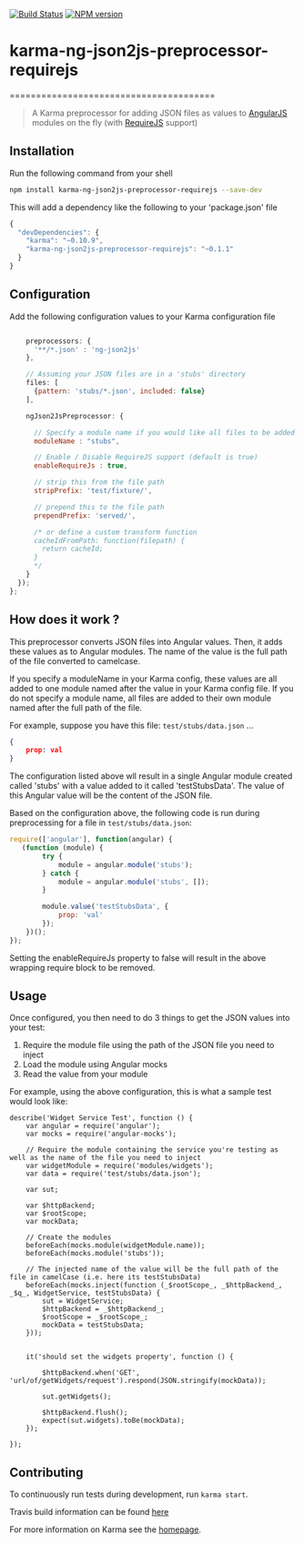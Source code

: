 [![Build Status](https://travis-ci.org/smaye81/karma-ng-json2js-preprocessor-requirejs.svg?branch=master)](https://travis-ci.org/smaye81/karma-ng-json2js-preprocessor-requirejs)
[![NPM version](https://badge.fury.io/js/karma-ng-json2js-preprocessor-requirejs.svg)](http://badge.fury.io/js/karma-ng-json2js-preprocessor-requirejs)

# karma-ng-json2js-preprocessor-requirejs
=======================================
> A Karma preprocessor for adding JSON files as values to [AngularJS](http://angularjs.org/) modules on the fly (with [RequireJS](http://requirejs.org/) support)

## Installation

Run the following command from your shell

```bash
npm install karma-ng-json2js-preprocessor-requirejs --save-dev
```

This will add a dependency like the following to your 'package.json' file
```javascript
{
  "devDependencies": {
    "karma": "~0.10.9",
    "karma-ng-json2js-preprocessor-requirejs": "~0.1.1"
  }
}
```

## Configuration

Add the following configuration values to your Karma configuration file
```javascript

    preprocessors: {
      '**/*.json' : 'ng-json2js'
    },

    // Assuming your JSON files are in a 'stubs' directory
    files: [
      {pattern: 'stubs/*.json', included: false}
    ],

    ngJson2JsPreprocessor: {

      // Specify a module name if you would like all files to be added as values to a single module
      moduleName : "stubs",

      // Enable / Disable RequireJS support (default is true)
      enableRequireJs : true,

      // strip this from the file path
      stripPrefix: 'test/fixture/',

      // prepend this to the file path
      prependPrefix: 'served/',

      /* or define a custom transform function
      cacheIdFromPath: function(filepath) {
        return cacheId;
      }
      */
    }
  });
};
```

## How does it work ?

This preprocessor converts JSON files into Angular values.  Then, it adds these values as to Angular modules.  The
name of the value is the full path of the file converted to camelcase.

If you specify a moduleName in your Karma config, these values are all added to one module named after the value in
your Karma config file.  If you do not specify a module name, all files are added to their own module named after the
full path of the file.

For example, suppose you have this file: `test/stubs/data.json`  ...
```json
{
    prop: val
}
```
The configuration listed above wll result in a single Angular module created called 'stubs' with a value added to it
called 'testStubsData'.  The value of this Angular value will be the content of the JSON file.

Based on the configuration above, the following code is run during preprocessing for a file in `test/stubs/data.json`:

```js
require(['angular'], function(angular) {
   (function (module) {
        try {
            module = angular.module('stubs');
        } catch {
            module = angular.module('stubs', []);
        }

        module.value('testStubsData', {
            prop: 'val'
        });
    })();
});
```
Setting the enableRequireJs property to false will result in the above wrapping require block to be removed.

## Usage

Once configured, you then need to do 3 things to get the JSON values into your test:

1.  Require the module file using the path of the JSON file you need to inject
2.  Load the module using Angular mocks
3.  Read the value from your module

For example, using the above configuration, this is what a sample test would look like:

    describe('Widget Service Test', function () {
        var angular = require('angular');
        var mocks = require('angular-mocks');

        // Require the module containing the service you're testing as well as the name of the file you need to inject
        var widgetModule = require('modules/widgets');
        var data = require('test/stubs/data.json');

        var sut;

        var $httpBackend;
        var $rootScope;
        var mockData;

        // Create the modules
        beforeEach(mocks.module(widgetModule.name));
        beforeEach(mocks.module('stubs'));

        // The injected name of the value will be the full path of the file in camelCase (i.e. here its testStubsData)
        beforeEach(mocks.inject(function (_$rootScope_, _$httpBackend_, _$q_, WidgetService, testStubsData) {
            sut = WidgetService;
            $httpBackend = _$httpBackend_;
            $rootScope = _$rootScope_;
            mockData = testStubsData;
        }));


        it('should set the widgets property', function () {

            $httpBackend.when('GET', 'url/of/getWidgets/request').respond(JSON.stringify(mockData));

            sut.getWidgets();

            $httpBackend.flush();
            expect(sut.widgets).toBe(mockData);
        });

    });


## Contributing

To continuously run tests during development, run `karma start`.

Travis build information can be found [here](https://travis-ci.org/smaye81/karma-ng-json2js-preprocessor-requirejs)

For more information on Karma see the [homepage].

[homepage]: http://karma-runner.github.com
